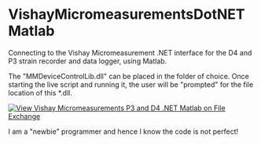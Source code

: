 # VishayMicromeasurementsDotNETMatlab
Connecting to the Vishay Micromeasurement .NET interface for the D4 and P3 strain recorder and data logger, using Matlab.

The "MMDeviceControlLib.dll" can be placed in the folder of choice. Once starting the live script and running it, the user will be "prompted" for the file location of this *.dll.

[![View Vishay Micromeasurements P3 and D4 .NET Matlab on File Exchange](https://www.mathworks.com/matlabcentral/images/matlab-file-exchange.svg)](https://www.mathworks.com/matlabcentral/fileexchange/73966-vishay-micromeasurements-p3-and-d4-net-matlab)

I am a "newbie" programmer and hence I know the code is not perfect!
